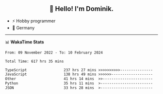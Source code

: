 <h2 align="center">👋 Hello! I'm Dominik.</h2>

- ⚡ Hobby programmer
- 📍 Germany

---
📊 **WakaTime Stats**
<!--START_SECTION:waka-->

```txt
From: 09 November 2022 - To: 10 February 2024

Total Time: 617 hrs 35 mins

TypeScript                 237 hrs 27 mins >>>>>>>>>>---------------   38.45 %
JavaScript                 138 hrs 49 mins >>>>>>-------------------   22.48 %
Other                      41 hrs 14 mins  >>-----------------------   06.68 %
Python                     35 hrs 11 mins  >------------------------   05.70 %
JSON                       33 hrs 28 mins  >------------------------   05.42 %
```

<!--END_SECTION:waka-->

